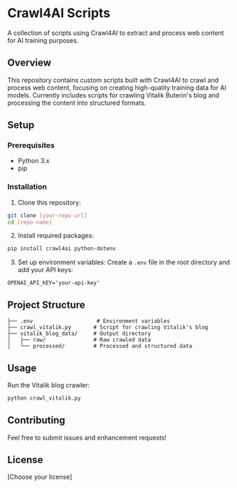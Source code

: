 # Crawl4AI Scripts

A collection of scripts using Crawl4AI to extract and process web content for AI training purposes.

## Overview

This repository contains custom scripts built with Crawl4AI to crawl and process web content, focusing on creating high-quality training data for AI models. Currently includes scripts for crawling Vitalik Buterin's blog and processing the content into structured formats.

## Setup

### Prerequisites

- Python 3.x
- pip

### Installation

1. Clone this repository:
```bash
git clone [your-repo-url]
cd [repo-name]
```

2. Install required packages:
```bash
pip install crawl4ai python-dotenv
```

3. Set up environment variables:
Create a `.env` file in the root directory and add your API keys:
```
OPENAI_API_KEY='your-api-key'
```

## Project Structure

```
├── .env                    # Environment variables
├── crawl_vitalik.py       # Script for crawling Vitalik's blog
├── vitalik_blog_data/     # Output directory
│   ├── raw/               # Raw crawled data
│   └── processed/         # Processed and structured data
```

## Usage

Run the Vitalik blog crawler:
```bash
python crawl_vitalik.py
```

## Contributing

Feel free to submit issues and enhancement requests!

## License

[Choose your license]

